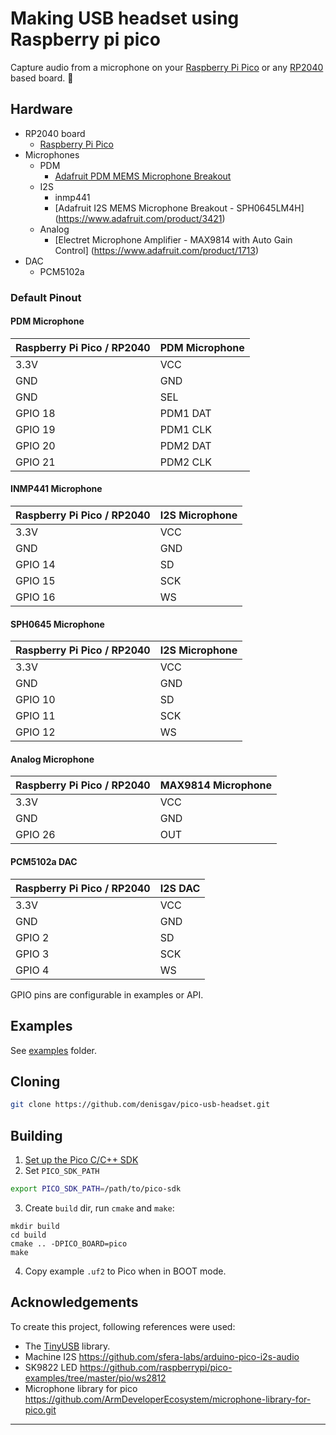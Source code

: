 # Making USB headset using Raspberry pi pico

Capture audio from a microphone on your [Raspberry Pi Pico](https://www.raspberrypi.org/products/raspberry-pi-pico/) or any [RP2040](https://www.raspberrypi.org/products/rp2040/) based board. 🎤


## Hardware

 * RP2040 board
   * [Raspberry Pi Pico](https://www.raspberrypi.org/products/raspberry-pi-pico/)
 * Microphones
   * PDM
     * [Adafruit PDM MEMS Microphone Breakout](https://www.adafruit.com/product/3492)
   * I2S
     * inmp441
     * [Adafruit I2S MEMS Microphone Breakout - SPH0645LM4H] (https://www.adafruit.com/product/3421)
   * Analog
     * [Electret Microphone Amplifier - MAX9814 with Auto Gain Control] (https://www.adafruit.com/product/1713)
 * DAC
   * PCM5102a

### Default Pinout

#### PDM Microphone

| Raspberry Pi Pico / RP2040 | PDM Microphone |
| --- | --- |
| 3.3V | VCC |
| GND | GND |
| GND | SEL |
| GPIO 18 | PDM1 DAT |
| GPIO 19 | PDM1 CLK |
| GPIO 20 | PDM2 DAT |
| GPIO 21 | PDM2 CLK |

#### INMP441 Microphone

| Raspberry Pi Pico / RP2040 | I2S Microphone |
| --- | --- |
| 3.3V | VCC |
| GND | GND |
| GPIO 14 | SD |
| GPIO 15 | SCK |
| GPIO 16 | WS |

#### SPH0645 Microphone

| Raspberry Pi Pico / RP2040 | I2S Microphone |
| --- | --- |
| 3.3V | VCC |
| GND | GND |
| GPIO 10 | SD |
| GPIO 11 | SCK |
| GPIO 12 | WS |

#### Analog Microphone

| Raspberry Pi Pico / RP2040 | MAX9814 Microphone |
| --- | --- |
| 3.3V | VCC |
| GND | GND |
| GPIO 26 | OUT |

#### PCM5102a DAC

| Raspberry Pi Pico / RP2040 | I2S DAC |
| --- | --- |
| 3.3V | VCC |
| GND | GND |
| GPIO 2 | SD |
| GPIO 3 | SCK |
| GPIO 4 | WS |

GPIO pins are configurable in examples or API.

## Examples

See [examples](examples/) folder.


## Cloning

```sh
git clone https://github.com/denisgav/pico-usb-headset.git
```

## Building

1. [Set up the Pico C/C++ SDK](https://datasheets.raspberrypi.org/pico/getting-started-with-pico.pdf)
2. Set `PICO_SDK_PATH`
```sh
export PICO_SDK_PATH=/path/to/pico-sdk
```
3. Create `build` dir, run `cmake` and `make`:
```
mkdir build
cd build
cmake .. -DPICO_BOARD=pico
make
```
4. Copy example `.uf2` to Pico when in BOOT mode.


## Acknowledgements

To create this project, following references were used:
 * The [TinyUSB](https://github.com/hathach/tinyusb) library.
 * Machine I2S  https://github.com/sfera-labs/arduino-pico-i2s-audio
 * SK9822 LED https://github.com/raspberrypi/pico-examples/tree/master/pio/ws2812
 * Microphone library for pico https://github.com/ArmDeveloperEcosystem/microphone-library-for-pico.git 
---
